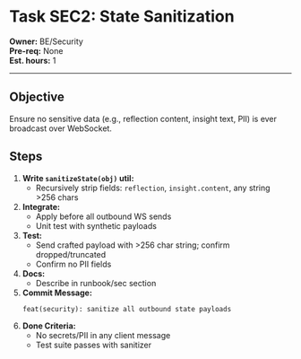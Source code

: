 # Task SEC2: State Sanitization

**Owner:** BE/Security  
**Pre-req:** None  
**Est. hours:** 1

---

## Objective

Ensure no sensitive data (e.g., reflection content, insight text, PII) is ever broadcast over WebSocket.

## Steps

1. **Write `sanitizeState(obj)` util:**  
   - Recursively strip fields: `reflection`, `insight.content`, any string >256 chars
2. **Integrate:**  
   - Apply before all outbound WS sends
   - Unit test with synthetic payloads
3. **Test:**  
   - Send crafted payload with >256 char string; confirm dropped/truncated
   - Confirm no PII fields
4. **Docs:**  
   - Describe in runbook/sec section
5. **Commit Message:**  
   ```
   feat(security): sanitize all outbound state payloads
   ```
6. **Done Criteria:**
   - No secrets/PII in any client message
   - Test suite passes with sanitizer